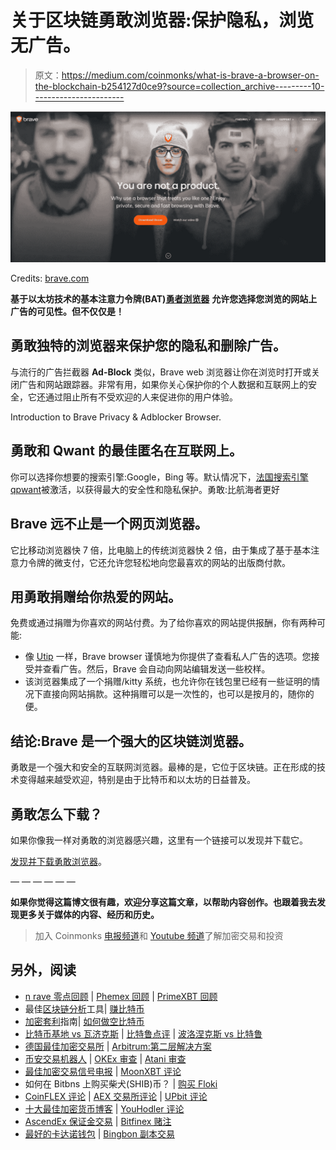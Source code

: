 # 关于区块链勇敢浏览器:保护隐私，浏览无广告。

> 原文：<https://medium.com/coinmonks/what-is-brave-a-browser-on-the-blockchain-b254127d0ce9?source=collection_archive---------10----------------------->

![](img/7e58edf2281709caa42b858a9e9a684e.png)

Credits: [brave.com](https://brave.com)

**基于以太坊技术的基本注意力令牌(BAT)**[**勇者浏览器**](https://brave.com/fr/?ref=pie757) **允许您选择您浏览的网站上广告的可见性。但不仅仅是！**

## 勇敢独特的浏览器来保护您的隐私和删除广告。

与流行的广告拦截器 **Ad-Block** 类似，Brave web 浏览器让你在浏览时打开或关闭广告和网站跟踪器。非常有用，如果你关心保护你的个人数据和互联网上的安全，它还通过阻止所有不受欢迎的人来促进你的用户体验。

Introduction to Brave Privacy & Adblocker Browser.

## 勇敢和 Qwant 的最佳匿名在互联网上。

你可以选择你想要的搜索引擎:Google，Bing 等。默认情况下，[法国搜索引擎 qpwant](https://www.qwant.com/?l=fr)被激活，以获得最大的安全性和隐私保护。勇敢:比航海者更好

## Brave 远不止是一个网页浏览器。

它比移动浏览器快 7 倍，比电脑上的传统浏览器快 2 倍，由于集成了基于基本注意力令牌的微支付，它还允许您轻松地向您最喜欢的网站的出版商付款。

## 用勇敢捐赠给你热爱的网站。

免费或通过捐赠为你喜欢的网站付费。为了给你喜欢的网站提供报酬，你有两种可能:

*   像 [Utip](https://utip.io/) 一样，Brave browser 谨慎地为你提供了查看私人广告的选项。您接受并查看广告。然后，Brave 会自动向网站编辑发送一些校样。
*   该浏览器集成了一个捐赠/kitty 系统，也允许你在钱包里已经有一些证明的情况下直接向网站捐款。这种捐赠可以是一次性的，也可以是按月的，随你的便。

## 结论:Brave 是一个强大的区块链浏览器。

勇敢是一个强大和安全的互联网浏览器。最棒的是，它位于区块链。正在形成的技术变得越来越受欢迎，特别是由于比特币和以太坊的日益普及。

## 勇敢怎么下载？

如果你像我一样对勇敢的浏览器感兴趣，这里有一个链接可以发现并下载它。

[发现并下载勇敢浏览器](https://brave.com/?ref=pie757)。

— — — — — —

**如果你觉得这篇博文很有趣，欢迎分享这篇文章，以帮助内容创作。也跟着我去发现更多关于媒体的内容、经历和历史。**

> 加入 Coinmonks [电报频道](https://t.me/coincodecap)和 [Youtube 频道](https://www.youtube.com/c/coinmonks/videos)了解加密交易和投资

## 另外，阅读

*   [n rave 零点回顾](/coinmonks/ngrave-zero-review-c465cf8307fc) | [Phemex 回顾](/coinmonks/phemex-review-4cfba0b49e28) | [PrimeXBT 回顾](/coinmonks/primexbt-review-88e0815be858)
*   最佳[区块链分析](https://bitquery.io/blog/best-blockchain-analysis-tools-and-software)工具| [赚比特币](/coinmonks/earn-bitcoin-6e8bd3c592d9)
*   [加密套利](/coinmonks/crypto-arbitrage-guide-how-to-make-money-as-a-beginner-62bfe5c868f6)指南| [如何做空比特币](/coinmonks/how-to-short-bitcoin-568a2d0b4ae5)
*   [比特币基地 vs 瓦济克斯](https://blog.coincodecap.com/coinbase-vs-wazirx) | [比特鲁点评](https://blog.coincodecap.com/bitrue-review) | [波洛涅克斯 vs 比特鲁](https://blog.coincodecap.com/poloniex-vs-bittrex)
*   [德国最佳加密交易所](https://blog.coincodecap.com/crypto-exchanges-in-germany) | [Arbitrum:第二层解决方案](https://blog.coincodecap.com/arbitrum)
*   [币安交易机器人](/coinmonks/binance-trading-bots-d0d57bb62c4c) | [OKEx 审查](/coinmonks/okex-review-6b369304110f) | [Atani 审查](https://blog.coincodecap.com/atani-review)
*   [最佳加密交易信号电报](/coinmonks/best-crypto-signals-telegram-5785cdbc4b2b) | [MoonXBT 评论](/coinmonks/moonxbt-review-6e4ab26d037)
*   如何在 Bitbns 上购买柴犬(SHIB)币？ | [购买 Floki](https://blog.coincodecap.com/buy-floki-inu-token)
*   [CoinFLEX 评论](https://blog.coincodecap.com/coinflex-review) | [AEX 交易所评论](https://blog.coincodecap.com/aex-exchange-review) | [UPbit 评论](https://blog.coincodecap.com/upbit-review)
*   [十大最佳加密货币博客](https://blog.coincodecap.com/best-cryptocurrency-blogs) | [YouHodler 评论](https://blog.coincodecap.com/youhodler-review)
*   [AscendEx 保证金交易](https://blog.coincodecap.com/ascendex-margin-trading) | [Bitfinex 赌注](https://blog.coincodecap.com/bitfinex-staking)
*   [最好的卡达诺钱包](https://blog.coincodecap.com/best-cardano-wallets) | [Bingbon 副本交易](https://blog.coincodecap.com/bingbon-copy-trading)